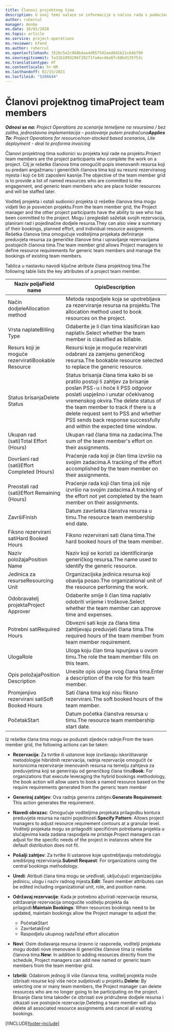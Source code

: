 ```yaml
---
title: Članovi projektnog tima
description: U ovoj temi nalaze se informacije o načinu rada s podacima o članu projektnog tima, atributima i planiranju.
author: ruhercul
manager: Annbe
ms.date: 10/01/2020
ms.topic: article
ms.service: project-operations
ms.reviewer: kfend
ms.author: ruhercul
ms.openlocfilehash: 3526c5e2c968bdaa4d957592aed8d1b21c64b799
ms.sourcegitcommit: fa32b1893286f20271fa4ec4be8fc68bd135f53c
ms.translationtype: HT
ms.contentlocale: hr-HR
ms.lasthandoff: 02/15/2021
ms.locfileid: "5286644"
---
```

# <a name="project-team-members"></a><span data-ttu-id="85b5c-103">Članovi projektnog tima</span><span class="sxs-lookup"><span data-stu-id="85b5c-103">Project team members</span></span>

<span data-ttu-id="85b5c-104">_**Odnosi se na:** Project Operations za scenarije temeljene na resursima / bez zaliha, jednostavna implementacija – poslovanje putem predračuna_</span><span class="sxs-lookup"><span data-stu-id="85b5c-104">_**Applies To:** Project Operations for resource/non-stocked based scenarios, Lite deployment - deal to proforma invoicing_</span></span>

<span data-ttu-id="85b5c-105">Članovi projektnog tima sudionici su projekta koji rade na projektu.</span><span class="sxs-lookup"><span data-stu-id="85b5c-105">Project team members are the project participants who complete the work on a project.</span></span> <span data-ttu-id="85b5c-106">Cilj je rešetke članova tima omogućiti popis imenovanih resursa koji su predani angažmanu i generičkih članova tima koji su resursi rezerviranog mjesta i koji će biti zaposleni kasnije.</span><span class="sxs-lookup"><span data-stu-id="85b5c-106">The objective of the team member grid is to provide a list of named resources who are committed to the engagement, and generic team members who are place holder resources and will be staffed later.</span></span>

<span data-ttu-id="85b5c-107">Voditelj projekta i ostali sudionici projekta iz rešetke članova tima mogu vidjeti tko je posvećen projektu.</span><span class="sxs-lookup"><span data-stu-id="85b5c-107">From the team member grid, the Project manager and the other project participants have the ability to see who has been committed to the project.</span></span> <span data-ttu-id="85b5c-108">Mogu i pregledati sažetak svojih rezervacija, planirani rad i pojedinačne dodjele resursa.</span><span class="sxs-lookup"><span data-stu-id="85b5c-108">They can also view a summary of their bookings, planned effort, and individual resource assignments.</span></span> <span data-ttu-id="85b5c-109">Rešetka članova tima omogućuje voditeljima projekata definiranje preduvjeta resursa za generičke članove tima i upravljanje rezervacijama postojećih članova tima.</span><span class="sxs-lookup"><span data-stu-id="85b5c-109">The team member grid allows Project managers to define resource requirements for generic team members and manage the bookings of existing team members.</span></span>

<span data-ttu-id="85b5c-110">Tablica u nastavku navodi ključne atribute člana projektnog tima.</span><span class="sxs-lookup"><span data-stu-id="85b5c-110">The following table lists the key attributes of a project team member.</span></span>

| <span data-ttu-id="85b5c-111">Naziv polja</span><span class="sxs-lookup"><span data-stu-id="85b5c-111">Field name</span></span>          | <span data-ttu-id="85b5c-112">Opis</span><span class="sxs-lookup"><span data-stu-id="85b5c-112">Description</span></span>                                                                                                                                                                  |
|--------------------------|-----------------------------------------------------------------------------------------------------------------------------------------------------------------------------------|
| <span data-ttu-id="85b5c-113">Način dodjele</span><span class="sxs-lookup"><span data-stu-id="85b5c-113">Allocation method</span></span>        | <span data-ttu-id="85b5c-114">Metoda raspodjele koja se upotrebljava za rezerviranje resursa na projektu.</span><span class="sxs-lookup"><span data-stu-id="85b5c-114">The allocation method used to book resources on the project.</span></span>                                                                         |
| <span data-ttu-id="85b5c-115">Vrsta naplate</span><span class="sxs-lookup"><span data-stu-id="85b5c-115">Billing Type</span></span>             | <span data-ttu-id="85b5c-116">Odaberite je li član tima klasificiran kao naplativ.</span><span class="sxs-lookup"><span data-stu-id="85b5c-116">Select whether the team member is classified as billable.</span></span>                                                                                                                                       |
| <span data-ttu-id="85b5c-117">Resurs koji je moguće rezervirati</span><span class="sxs-lookup"><span data-stu-id="85b5c-117">Bookable Resource</span></span>        | <span data-ttu-id="85b5c-118">Resursi koje je moguće rezervirati odabrani za zamjenu generičkog resursa.</span><span class="sxs-lookup"><span data-stu-id="85b5c-118">The bookable resource selected to replace the generic resource.</span></span>                                                                                                                   |
| <span data-ttu-id="85b5c-119">Status brisanja</span><span class="sxs-lookup"><span data-stu-id="85b5c-119">Delete Status</span></span>            | <span data-ttu-id="85b5c-120">Status brisanja člana tima kako bi se pratilo postoji li zahtjev za brisanje poslan PSS-u i hoće li PSS odgovor poslati uspješno i unutar očekivanog vremenskog okvira.</span><span class="sxs-lookup"><span data-stu-id="85b5c-120">The delete status of the team member to track if there is a delete request sent to PSS and whether PSS sends back response successfully and within the expected time window.</span></span> |
| <span data-ttu-id="85b5c-121">Ukupan rad (sati)</span><span class="sxs-lookup"><span data-stu-id="85b5c-121">Total Effort (Hours)</span></span>     | <span data-ttu-id="85b5c-122">Ukupan rad člana tima na zadacima.</span><span class="sxs-lookup"><span data-stu-id="85b5c-122">The sum of the team member's effort on their assignments.</span></span>                                                                                                                         |
| <span data-ttu-id="85b5c-123">Dovršeni rad (sati)</span><span class="sxs-lookup"><span data-stu-id="85b5c-123">Effort Completed (Hours)</span></span> | <span data-ttu-id="85b5c-124">Praćenje rada koji je član tima izvršio na svojim zadacima.</span><span class="sxs-lookup"><span data-stu-id="85b5c-124">A tracking of the effort accomplished by the team member on their assignments.</span></span>                                                                                           |
| <span data-ttu-id="85b5c-125">Preostali rad (sati)</span><span class="sxs-lookup"><span data-stu-id="85b5c-125">Effort Remaining (Hours)</span></span> | <span data-ttu-id="85b5c-126">Praćenje rada koji član tima još nije izvršio na svojim zadacima.</span><span class="sxs-lookup"><span data-stu-id="85b5c-126">A tracking of the effort not yet completed by the team member on their assignments.</span></span>                                                                                    |
| <span data-ttu-id="85b5c-127">Završi</span><span class="sxs-lookup"><span data-stu-id="85b5c-127">Finish</span></span>                   | <span data-ttu-id="85b5c-128">Datum završetka članstva resursa u timu.</span><span class="sxs-lookup"><span data-stu-id="85b5c-128">The resource team membership end date.</span></span>                                                                                                                                            |
| <span data-ttu-id="85b5c-129">Fiksno rezervirani sati</span><span class="sxs-lookup"><span data-stu-id="85b5c-129">Hard Booked Hours</span></span>        | <span data-ttu-id="85b5c-130">Fiksno rezervirani sati člana tima.</span><span class="sxs-lookup"><span data-stu-id="85b5c-130">The hard booked hours of the team member.</span></span>                                                                                                                                                                |
| <span data-ttu-id="85b5c-131">Naziv položaja</span><span class="sxs-lookup"><span data-stu-id="85b5c-131">Position Name</span></span>            | <span data-ttu-id="85b5c-132">Naziv koji se koristi za identificiranje generičkog resursa.</span><span class="sxs-lookup"><span data-stu-id="85b5c-132">The name used to identify the generic resource.</span></span>                                                                                                                                   |
| <span data-ttu-id="85b5c-133">Jedinica za resurse</span><span class="sxs-lookup"><span data-stu-id="85b5c-133">Resourcing Unit</span></span>          | <span data-ttu-id="85b5c-134">Organizacijska jedinica resursa koji obavlja posao.</span><span class="sxs-lookup"><span data-stu-id="85b5c-134">The organizational unit of the resource performing the work.</span></span>                                                                                                                      |
| <span data-ttu-id="85b5c-135">Odobravatelj projekta</span><span class="sxs-lookup"><span data-stu-id="85b5c-135">Project Approver</span></span>         | <span data-ttu-id="85b5c-136">Odaberite smije li član tima naplativ odobriti vrijeme i troškove.</span><span class="sxs-lookup"><span data-stu-id="85b5c-136">Select whether the team member can approve time and expenses.</span></span>                                                                                                                     |
| <span data-ttu-id="85b5c-137">Potrebni sati</span><span class="sxs-lookup"><span data-stu-id="85b5c-137">Required Hours</span></span>           | <span data-ttu-id="85b5c-138">Obvezni sati koje za člana tima zahtijevaju preduvjeti člana tima.</span><span class="sxs-lookup"><span data-stu-id="85b5c-138">The required hours of the team member from team member requirement.</span></span>                                                                                                                       |
| <span data-ttu-id="85b5c-139">Uloga</span><span class="sxs-lookup"><span data-stu-id="85b5c-139">Role</span></span>                     | <span data-ttu-id="85b5c-140">Uloga koju član tima ispunjava u ovom timu.</span><span class="sxs-lookup"><span data-stu-id="85b5c-140">The role the team member fills on this team.</span></span>                                                                                                                                |
| <span data-ttu-id="85b5c-141">Opis položaja</span><span class="sxs-lookup"><span data-stu-id="85b5c-141">Position Description</span></span>     | <span data-ttu-id="85b5c-142">Unesite opis uloge ovog člana tima.</span><span class="sxs-lookup"><span data-stu-id="85b5c-142">Enter a description of the role for this team member.</span></span>                                                                                                                             |
| <span data-ttu-id="85b5c-143">Promjenjivo rezervirani sati</span><span class="sxs-lookup"><span data-stu-id="85b5c-143">Soft Booked Hours</span></span>        | <span data-ttu-id="85b5c-144">Sati člana tima koji nisu fiksno rezervirani.</span><span class="sxs-lookup"><span data-stu-id="85b5c-144">The soft booked hours of the team member.</span></span>                                                                                                                                                                 |
| <span data-ttu-id="85b5c-145">Početak</span><span class="sxs-lookup"><span data-stu-id="85b5c-145">Start</span></span>                    | <span data-ttu-id="85b5c-146">Datum početka članstva resursa u timu.</span><span class="sxs-lookup"><span data-stu-id="85b5c-146">The resource team membership start date.</span></span>                                                                                                                                          |

<span data-ttu-id="85b5c-147">Iz rešetke člana tima mogu se poduzeti sljedeće radnje:</span><span class="sxs-lookup"><span data-stu-id="85b5c-147">From the team member grid, the following actions can be taken:</span></span>

- <span data-ttu-id="85b5c-148">**Rezervacija**: Za tvrtke ili ustanove koje izvršavaju iskorištavanje metodologije hibridnih rezervacija, radnja rezervacije omogućit će korisnicima rezerviranje imenovanih resursa na temelju zahtjeva za preduvjetima koji se generiraju od generičkog člana tima</span><span class="sxs-lookup"><span data-stu-id="85b5c-148">**Book**: For organizations that execute leveraging the hybrid bookings methodology, the book action will allow users to book a named resource based on the require requirements generated from the generic team member</span></span>
- <span data-ttu-id="85b5c-149">**Generiraj zahtjev**: Ova radnja generira zahtjev.</span><span class="sxs-lookup"><span data-stu-id="85b5c-149">**Generate Requirement**: This action generates the requirement.</span></span>
- <span data-ttu-id="85b5c-150">**Navedi obrazac**: Omogućuje voditeljima projekata prilagodbu kontura preduvjeta resursa na razini pojedinosti.</span><span class="sxs-lookup"><span data-stu-id="85b5c-150">**Specify Pattern**: Allows project managers to adjust resource requirement contours at a granular level.</span></span> <span data-ttu-id="85b5c-151">Voditelji projekata mogu se prilagoditi specifičnim potrebama projekta u slučajevima kada zadana raspodjela ne pristaje.</span><span class="sxs-lookup"><span data-stu-id="85b5c-151">Project managers can adjust for the specific needs of the project in instances where the default distribution does not fit.</span></span>
- <span data-ttu-id="85b5c-152">**Pošalji zahtjev**: Za tvrtke ili ustanove koje upotrebljavaju metodologiju središnjeg rezerviranja.</span><span class="sxs-lookup"><span data-stu-id="85b5c-152">**Submit Request**: For organizations using the central bookings methodology.</span></span>
- <span data-ttu-id="85b5c-153">**Uredi**: Atributi člana tima mogu se uređivati, uključujući organizacijsku jedinicu, ulogu i naziv radnog mjesta.</span><span class="sxs-lookup"><span data-stu-id="85b5c-153">**Edit**: Team member attributes can be edited including organizational unit, role, and position name.</span></span>
- <span data-ttu-id="85b5c-154">**Održavaj rezervacije**: Kada je potrebno ažurirati rezervacije resursa, održavanje rezervacija omogućite voditelju projekta da prilagodi:</span><span class="sxs-lookup"><span data-stu-id="85b5c-154">**Maintain Bookings**: When resources bookings need to be updated, maintain bookings allow the Project manager to adjust the:</span></span>

    - <span data-ttu-id="85b5c-155">Početak</span><span class="sxs-lookup"><span data-stu-id="85b5c-155">Start</span></span>
    - <span data-ttu-id="85b5c-156">Završetak</span><span class="sxs-lookup"><span data-stu-id="85b5c-156">End</span></span>
    - <span data-ttu-id="85b5c-157">Raspodjelu ukupnog rada</span><span class="sxs-lookup"><span data-stu-id="85b5c-157">Total effort allocation</span></span>

- <span data-ttu-id="85b5c-158">**Novi**: Osim dodavanja resursa izravno iz rasporeda, voditelji projekata mogu dodati nove imenovane ili generičke članove tima iz rešetke članova tima.</span><span class="sxs-lookup"><span data-stu-id="85b5c-158">**New**: In addition to adding resources directly from the schedule, Project managers can add new named or generic team members from the team member grid.</span></span>
- <span data-ttu-id="85b5c-159">**Izbriši**: Odabirom jednog ili više članova tima, voditelj projekta može izbrisati resurse koji više neće sudjelovati u projektu.</span><span class="sxs-lookup"><span data-stu-id="85b5c-159">**Delete**: By selecting one or many team members, the Project manager can delete resources who are no longer going to be participating on the project.</span></span> <span data-ttu-id="85b5c-160">Brisanje člana tima također će izbrisati sve pridružene dodjele resursa i otkazati sve postojeće rezervacije.</span><span class="sxs-lookup"><span data-stu-id="85b5c-160">Deleting a team member will also delete all associated resource assignments and  cancel all existing bookings.</span></span>


[!INCLUDE[footer-include](../includes/footer-banner.md)]